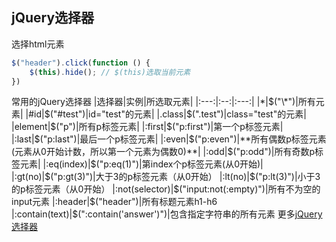 
## jQuery选择器
选择html元素 
```js
$("header").click(function () {
    $(this).hide(); // $(this)选取当前元素
})
```
常用的jQuery选择器
|选择器|实例|所选取元素|
|:---:|:--:|:---:|
|*|$("\*")|所有元素|
|#id|$("#test")|id="test"的元素|
|.class|$(".test")|class="test"的元素|
|element|$("p")|所有p标签元素|
|:first|$("p:first")|第一个p标签元素|
|:last|$("p:last")|最后一个p标签元素|
|:even|$("p:even")|**所有偶数p标签元素(元素从0开始计数，所以第一个元素为偶数0)**|
|:odd|$("p:odd")|所有奇数p标签元素|
|:eq(index)|$("p:eq(1)")|第index个p标签元素(从0开始)|
|:gt(no)|$("p:gt(3)")|大于3的p标签元素（从0开始）
|:lt(no)|$("p:lt(3)")|小于3的p标签元素（从0开始）
|:not(selector)|$("input:not(:empty)")|所有不为空的input元素
|:header|$("header")|所有标题元素h1-h6
|:contain(text)|$(":contain('answer')")|包含指定字符串的所有元素
更多[jQuery选择器](http://www.w3school.com.cn/jquery/jquery_ref_selectors.asp)